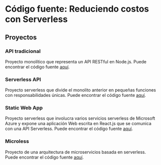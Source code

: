 # Código fuente: Reduciendo costos con Serverless

## Proyectos

### API tradicional

Proyecto monolítico que representa un API RESTful en Node.js. Puede encontrar el código fuente [aquí](./traditional/traditional-api).

### Serverless API

Proyecto serverless que divide el monolito anterior en pequeñas funciones con responsabilidades únicas. Puede encontrar el código fuente [aquí](./serverless/serverless-api).

### Static Web App

Proyecto serverless que involucra varios servicios serverless de Microsoft Azure y expone una aplicación Web escrita en React.js que se comunica con una API Serverless. Puede encontrar el código fuente [aquí](./serverless/static-web-app).

### Microless

Proyecto de una arquitectura de microservicios basada en serverless. Puede encontrar el código fuente [aquí](./serverless/microless).
